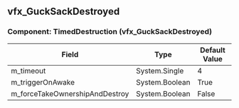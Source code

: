 ## vfx_GuckSackDestroyed

### Component: TimedDestruction (vfx_GuckSackDestroyed)

|Field|Type|Default Value|
|---|---|---|
|m_timeout|System.Single|4|
|m_triggerOnAwake|System.Boolean|True|
|m_forceTakeOwnershipAndDestroy|System.Boolean|False|

